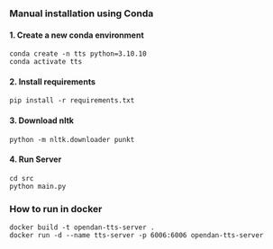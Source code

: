 ### Manual installation using Conda

#### 1. Create a new conda environment

```
conda create -n tts python=3.10.10
conda activate tts
```

#### 2. Install requirements

```
pip install -r requirements.txt
```

#### 3. Download nltk
```
python -m nltk.downloader punkt
```

#### 4. Run Server
```
cd src
python main.py
```

### How to run in docker
```
docker build -t opendan-tts-server .
docker run -d --name tts-server -p 6006:6006 opendan-tts-server 
```